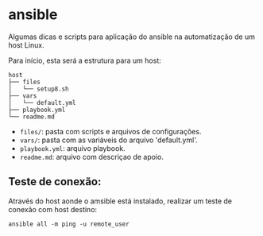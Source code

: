 # ansible

Algumas dicas e scripts para aplicação do ansible na automatização de um host Linux.

Para início, esta será a estrutura para um host:

```
host
├── files
│   └── setup8.sh
├── vars
│   └── default.yml
├── playbook.yml
└── readme.md
```

- `files/`: pasta com scripts e arquivos de configurações.
- `vars/`: pasta com as variáveis do arquivo 'default.yml'.
- `playbook.yml`: arquivo playbook.
- `readme.md`: arquivo com descriçao de apoio.

## Teste de conexão:

Através do host aonde o amsible está instalado, realizar um teste de conexão com host destino:

```
ansible all -m ping -u remote_user
```

